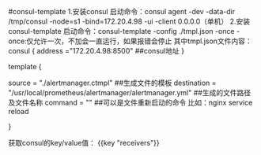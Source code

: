 #consul-template
1.安装consul 启动命令：consul agent -dev -data-dir /tmp/consul -node=s1 -bind=172.20.4.98 -ui -client 0.0.0.0（单机）
2.安装consul-template 启动命令：consul-template -config ./tmpl.json -once
-once:仅允许一次，不加会一直运行，如果报错会停止
其中tmpl.json文件内容：
consul {
        address ="172.20.4.98:8500" ##consul地址
}

template {

source = "./alertmanager.ctmpl" ##生成文件的模板
destination = "/usr/local/prometheus/alertmanager/alertmanager.yml" ##生成的文件路径及文件名称
command = ""  ##可以是文件重新启动的命令 比如：nginx service reload 

}


获取consul的key/value值：
{{key "receivers"}}